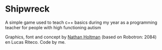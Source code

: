 Shipwreck
=========

A simple game used to teach c++ basics during my year as a programming teacher for people with high functioning autism

Graphics, font and concept by [Nathan Holtman](http://nathanholtman.nl/) (based on Robotron: 2084) en Lucas Riteco.
Code by me.